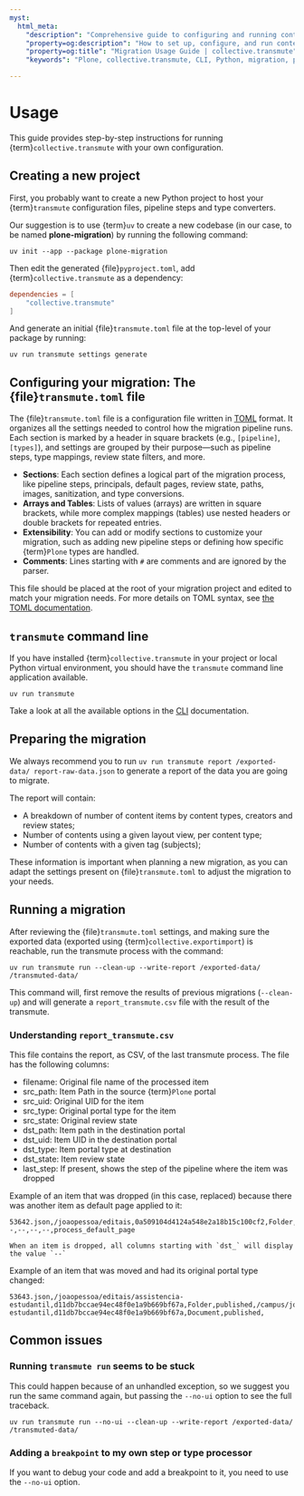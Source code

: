 ```yaml
---
myst:
  html_meta:
    "description": "Comprehensive guide to configuring and running content migrations with collective.transmute, including project setup, pipeline configuration, reporting, and troubleshooting."
    "property=og:description": "How to set up, configure, and run content migrations using collective.transmute. Includes pipeline steps, TOML configuration, CLI usage, and migration reporting."
    "property=og:title": "Migration Usage Guide | collective.transmute"
    "keywords": "Plone, collective.transmute, CLI, Python, migration, pipeline, TOML, report, glossary, content types, blocks, Volto, exportimport, transmogrifier"

---
```


# Usage

This guide provides step-by-step instructions for running {term}`collective.transmute` with your own configuration.

## Creating a new project

First, you probably want to create a new Python project to host your {term}`transmute` configuration files, pipeline steps and type converters.

Our suggestion is to use {term}`uv` to create a new codebase (in our case, to be named **plone-migration**) by running the following command:

```shell
uv init --app --package plone-migration
```

Then edit the generated {file}`pyproject.toml`, add {term}`collective.transmute` as a dependency:

```toml
dependencies = [
    "collective.transmute"
]
```

And generate an initial {file}`transmute.toml` file at the top-level of your package by running:

```shell
uv run transmute settings generate
```

## Configuring your migration: The {file}`transmute.toml` file

The {file}`transmute.toml` file is a configuration file written in [TOML](https://toml.io/en/) format. It organizes all the settings needed to control how the migration pipeline runs. Each section is marked by a header in square brackets (e.g., `[pipeline]`, `[types]`), and settings are grouped by their purpose—such as pipeline steps, type mappings, review state filters, and more.

- **Sections**: Each section defines a logical part of the migration process, like pipeline steps, principals, default pages, review state, paths, images, sanitization, and type conversions.
- **Arrays and Tables**: Lists of values (arrays) are written in square brackets, while more complex mappings (tables) use nested headers or double brackets for repeated entries.
- **Extensibility**: You can add or modify sections to customize your migration, such as adding new pipeline steps or defining how specific {term}`Plone` types are handled.
- **Comments**: Lines starting with `#` are comments and are ignored by the parser.

This file should be placed at the root of your migration project and edited to match your migration needs. For more details on TOML syntax, see [the TOML documentation](https://toml.io/en/).


## `transmute` command line

If you have installed {term}`collective.transmute` in your project or local Python virtual environment, you should have the `transmute` command line application available.

```shell
uv run transmute
```

Take a look at all the available options in the [CLI](cli.md) documentation.

## Preparing the migration

We always recommend you to run `uv run transmute report /exported-data/ report-raw-data.json` to generate a report of the data you are going to migrate.

The report will contain:
* A breakdown of number of content items by content types, creators and review states;
* Number of contents using a given layout view, per content type;
* Number of contents with a given tag (subjects);

These information is important when planning a new migration, as you can adapt the settings present on {file}`transmute.toml` to adjust the migration to your needs.

## Running a migration

After reviewing the {file}`transmute.toml` settings, and making sure the exported data (exported using {term}`collective.exportimport`) is reachable, run the transmute process with the command:

```shell
uv run transmute run --clean-up --write-report /exported-data/ /transmuted-data/
```

This command will, first remove the results of previous migrations (`--clean-up`) and will generate a `report_transmute.csv` file with the result of the transmute.

### Understanding `report_transmute.csv`

This file contains the report, as CSV, of the last transmute process. The file has the following columns:

* filename: Original file name of the processed item
* src_path: Item Path in the source {term}`Plone` portal
* src_uid: Original UID for the item
* src_type: Original portal type for the item
* src_state: Original review state
* dst_path: Item path in the destination portal
* dst_uid: Item UID in the destination portal
* dst_type: Item portal type at destination
* dst_state: Item review state
* last_step: If present, shows the step of the pipeline where the item was dropped

Example of an item that was dropped (in this case, replaced) because there was another item as default page applied to it:

```csv
53642.json,/joaopessoa/editais,0a509104d4124a548e2a18b15c100cf2,Folder,published,--,--,--,--,process_default_page
```

```{note}
When an item is dropped, all columns starting with `dst_` will display the value `--`
```

Example of an item that was moved and had its original portal type changed:
```csv
53643.json,/joaopessoa/editais/assistencia-estudantil,d11db7bccae94ec48f0e1a9b669bf67a,Folder,published,/campus/joaopessoa/editais/assistencia-estudantil,d11db7bccae94ec48f0e1a9b669bf67a,Document,published,
```

## Common issues

### Running `transmute run` seems to be stuck

This could happen because of an unhandled exception, so we suggest you run the same command again, but passing the `--no-ui` option to see the full traceback.

```shell
uv run transmute run --no-ui --clean-up --write-report /exported-data/ /transmuted-data/
```

### Adding a `breakpoint` to my own step or type processor

If you want to debug your code and add a breakpoint to it, you need to use the `--no-ui` option.
